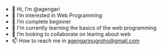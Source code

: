 - 👋 Hi, I’m @agengari
- 👀 I’m interested in Web Programming
- 🌱 I’m complete beginner 
- 🌱 I'm currently learning the basics of the web programming
- 💞️ I’m looking to collaborate on learing about web
- 📫 How to reach me in agengarinugroho@gmail.com
<!---
agengari/agengari is a ✨ special ✨ repository because its `README.md` (this file) appears on your GitHub profile.
You can click the Preview link to take a look at your changes.
--->
